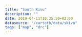 ```yaml
---
title: "South Kivu"
description: ""
date: 2019-04-11T10:35:50+02:00
datasource: "/cartotb/data/skivu"
tags: ["map", "drc"]
---
```


